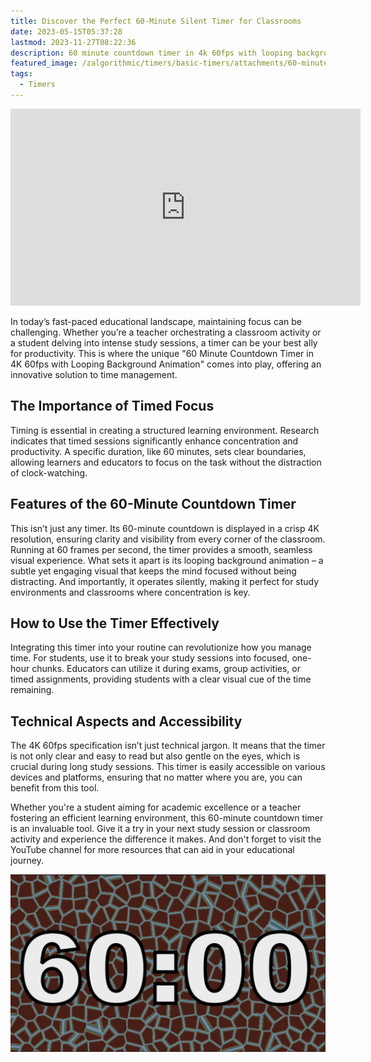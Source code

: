 ```yaml
---
title: Discover the Perfect 60-Minute Silent Timer for Classrooms
date: 2023-05-15T05:37:28
lastmod: 2023-11-27T08:22:36
description: 60 minute countdown timer in 4k 60fps with looping background animation. Silent 60 minute timer for the classroom or studying.
featured_image: /zalgorithmic/timers/basic-timers/attachments/60-minute-timer.jpg
tags:
  - Timers
---
```


<div class="iframe-16-9-container">
<iframe class="youTubeIframe" width="560" height="315" src="https://www.youtube.com/embed/LISF5q2Xmsw" title="60 Minute Timer" frameborder="0" allow="accelerometer; autoplay; clipboard-write; encrypted-media; gyroscope; picture-in-picture; web-share" allowfullscreen></iframe>
</div>

In today’s fast-paced educational landscape, maintaining focus can be challenging. Whether you’re a teacher orchestrating a classroom activity or a student delving into intense study sessions, a timer can be your best ally for productivity. This is where the unique "60 Minute Countdown Timer in 4K 60fps with Looping Background Animation" comes into play, offering an innovative solution to time management.

## The Importance of Timed Focus

Timing is essential in creating a structured learning environment. Research indicates that timed sessions significantly enhance concentration and productivity. A specific duration, like 60 minutes, sets clear boundaries, allowing learners and educators to focus on the task without the distraction of clock-watching.

## Features of the 60-Minute Countdown Timer

This isn’t just any timer. Its 60-minute countdown is displayed in a crisp 4K resolution, ensuring clarity and visibility from every corner of the classroom. Running at 60 frames per second, the timer provides a smooth, seamless visual experience. What sets it apart is its looping background animation – a subtle yet engaging visual that keeps the mind focused without being distracting. And importantly, it operates silently, making it perfect for study environments and classrooms where concentration is key.

## How to Use the Timer Effectively

Integrating this timer into your routine can revolutionize how you manage time. For students, use it to break your study sessions into focused, one-hour chunks. Educators can utilize it during exams, group activities, or timed assignments, providing students with a clear visual cue of the time remaining.

## Technical Aspects and Accessibility

The 4K 60fps specification isn’t just technical jargon. It means that the timer is not only clear and easy to read but also gentle on the eyes, which is crucial during long study sessions. This timer is easily accessible on various devices and platforms, ensuring that no matter where you are, you can benefit from this tool.

Whether you're a student aiming for academic excellence or a teacher fostering an efficient learning environment, this 60-minute countdown timer is an invaluable tool. Give it a try in your next study session or classroom activity and experience the difference it makes. And don't forget to visit the YouTube channel for more resources that can aid in your educational journey.

[![60 Minute Timer](./attachments/60-minute-timer.jpg)](https://youtu.be/LISF5q2Xmsw)
